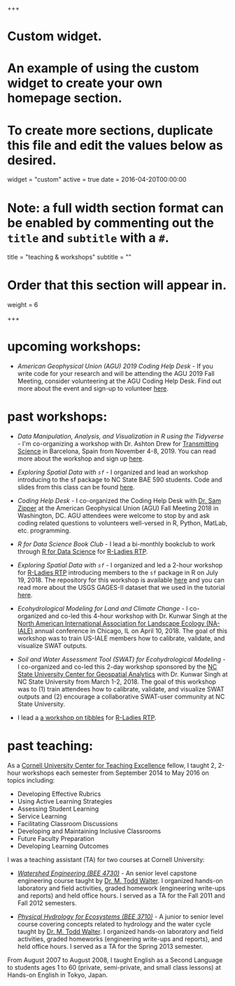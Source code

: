 +++
# Custom widget.
# An example of using the custom widget to create your own homepage section.
# To create more sections, duplicate this file and edit the values below as desired.
widget = "custom"
active = true
date = 2016-04-20T00:00:00

# Note: a full width section format can be enabled by commenting out the `title` and `subtitle` with a `#`.
title = "teaching & workshops"
subtitle = ""

# Order that this section will appear in.
weight = 6

+++

# upcoming workshops:

- *American Geophysical Union (AGU) 2019 Coding Help Desk* - If you write code for your research and will be attending the AGU 2019 Fall Meeting, consider volunteering at the AGU Coding Help Desk. Find out more about the event and sign-up to volunteer [here](https://github.com/sheilasaia/agu-2019-coding-help-desk).

# past workshops:

- *Data Manipulation, Analysis, and Visualization in R using the Tidyverse* - I'm co-organizing a workshop with Dr. Ashton Drew for [Transmitting Science](https://www.transmittingscience.org/) in Barcelona, Spain from November 4-8, 2019. You can read more about the workshop and sign up [here](https://www.transmittingscience.org/courses/statistics-and-bioinformatics/data-manipulation-analysis-visualization-in-r-using-tidyverse/).

- *Exploring Spatial Data with `sf`* - I organized and lead an workshop introducing to the sf package to NC State BAE 590 students. Code and slides from this class can be found [here](https://github.com/sheilasaia/sf-workshop-bae590).

- *Coding Help Desk* - I co-organized the Coding Help Desk with [Dr. Sam Zipper](https://samzipper.weebly.com/) at the American Geophysical Union (AGU) Fall Meeting 2018 in Washington, DC. AGU attendees were welcome to stop by and ask coding related questions to volunteers well-versed in R, Python, MatLab, etc. programming.

- *R for Data Science Book Club* - I lead a bi-monthly bookclub to work through [R for Data Science](http://r4ds.had.co.nz/) for [R-Ladies RTP](https://www.meetup.com/R-Ladies-RTP/).

- *Exploring Spatial Data with `sf`* - I organized and led a 2-hour workshop for [R-Ladies RTP](https://www.meetup.com/R-Ladies-RTP/) introducing members to the `sf` package in R on July 19, 2018. The repository for this workshop is available [here](https://github.com/rladies/meetup-presentations_rtp/tree/master/2018-07-19-sf) and you can read more about the USGS GAGES-II dataset that we used in the tutorial [here](https://water.usgs.gov/GIS/metadata/usgswrd/XML/gagesII_Sept2011.xml).

- *Ecohydrological Modeling for Land and Climate Change* - I co-organized and co-led this 4-hour workshop with Dr. Kunwar Singh at the [North American International Association for Landscape Ecology (NA-IALE)](http://www.usiale.org/) annual conference in Chicago, IL on April 10, 2018. The goal of this workshop was to train US-IALE members how to calibrate, validate, and visualize SWAT outputs.

- *Soil and Water Assessment Tool (SWAT) for Ecohydrological Modeling* - I co-organized and co-led this 2-day workshop sponsored by the [NC State University Center for Geospatial Analytics](https://cnr.ncsu.edu/geospatial/) with Dr. Kunwar Singh at NC State University from March 1-2, 2018. The goal of this workshop was to (1) train attendees how to calibrate, validate, and visualize SWAT outputs and (2) encourage a collaborative SWAT-user community at NC State University.

- I lead a [a workshop on tibbles](https://www.meetup.com/R-Ladies-RTP/events/243077630/) for [R-Ladies RTP](https://www.meetup.com/R-Ladies-RTP/).

# past teaching:

As a [Cornell University Center for Teaching Excellence](https://www.cte.cornell.edu/) fellow, I taught 2, 2-hour workshops each semester from September 2014 to May 2016 on topics including:

- Developing Effective Rubrics
- Using Active Learning Strategies
- Assessing Student Learning
- Service Learning
- Facilitating Classroom Discussions
- Developing and Maintaining Inclusive Classrooms
- Future Faculty Preparation
- Developing Learning Outcomes

I was a teaching assistant (TA) for two courses at Cornell University:

- *[Watershed Engineering (BEE 4730)](http://courses.cornell.edu/preview_course_nopop.php?catoid=26&coid=404220)* - An senior level capstone engineering course taught by [Dr. M. Todd Walter](https://bee.cals.cornell.edu/people/m-todd-walter). I organized hands-on laboratory and field activities, graded homework (engineering write-ups and reports) and held office hours. I served as a TA for the Fall 2011 and Fall 2012 semesters.

- *[Physical Hydrology for Ecosystems (BEE 3710)](http://courses.cornell.edu/preview_course_nopop.php?catoid=26&coid=404209)* - A junior to senior level course covering concepts related to hydrology and the water cycle taught by [Dr. M. Todd Walter](https://bee.cals.cornell.edu/people/m-todd-walter). I organized hands-on laboratory and field activities, graded homeworks (engineering write-ups and reports), and held office hours. I served as a TA for the Spring 2013 semester.

From August 2007 to August 2008, I taught English as a Second Language to students ages 1 to 60 (private, semi-private, and small class lessons) at Hands-on English in Tokyo, Japan.
